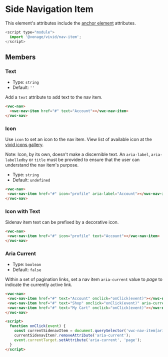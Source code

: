 # Side Navigation Item

This element's attributes include the [anchor element](https://developer.mozilla.org/en-US/docs/Web/HTML/Element/a) attributes.

```js
<script type="module">
  import '@vonage/vivid/nav-item';
</script>
```

## Members

### Text

- Type: `string`
- Default: `''`

Add a `text` attribute to add text to the nav item.

```html preview
<vwc-nav>
  <vwc-nav-item href="#" text="Account"></vwc-nav-item>
</vwc-nav>
```

### Icon

Use `icon` to set an icon to the nav item.
View list of available icon at the [vivid icons gallery](https://icons.vivid.vonage.com).

Note: Icon, by its own, doesn't make a discernible text. An `aria-label`, `aria-labelledby` or `title` must be provided to ensure that the user can understand the nav item's purpose.

- Type: `string`
- Default: `undefined`

```html preview
<vwc-nav>
 <vwc-nav-item href="#" icon="profile" aria-label="Account"></vwc-nav-item>
</vwc-nav>
```

### Icon with Text

Sidenav item text can be prefixed by a decorative icon.

```html preview
<vwc-nav>
 <vwc-nav-item href="#" icon="profile" text="Account"></vwc-nav-item>
</vwc-nav>
```

### Aria Current

- Type: `boolean`
- Default: `false`

Within a set of pagination links, set a nav item `aria-current` value to *page* to indicate the currently active link.

```html preview
<vwc-nav>
 <vwc-nav-item href="#" text="Account" onclick="onClick(event)"></vwc-nav-item>
 <vwc-nav-item href="#" text="Shop" onclick="onClick(event)" aria-current="page"></vwc-nav-item>
 <vwc-nav-item href="#" text="My Cart" onclick="onClick(event)"></vwc-nav-item>
</vwc-nav>

<script>
  function onClick(event) {  
    const currentSidenavItem = document.querySelector('vwc-nav-item[aria-current="page"]');
    currentSidenavItem?.removeAttribute('aria-current');
    event.currentTarget.setAttribute('aria-current', 'page');
  }
</script>
```
